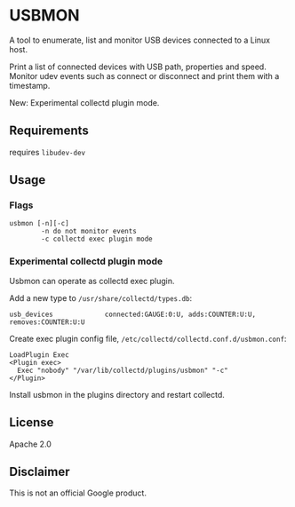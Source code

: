# USBMON
A tool to enumerate, list and monitor USB devices connected to a Linux host.

Print a list of connected devices with USB path, properties and speed. 
Monitor udev events such as connect or disconnect and print them with a timestamp. 

New: Experimental collectd plugin mode.

## Requirements
requires `libudev-dev`

## Usage

### Flags

```
usbmon [-n][-c]
        -n do not monitor events
        -c collectd exec plugin mode
```

### Experimental collectd plugin mode
Usbmon can operate as collectd exec plugin.

Add a new type to `/usr/share/collectd/types.db`:

```
usb_devices             connected:GAUGE:0:U, adds:COUNTER:U:U, removes:COUNTER:U:U
```

Create exec plugin config file, `/etc/collectd/collectd.conf.d/usbmon.conf`:

```
LoadPlugin Exec
<Plugin exec>
  Exec "nobody" "/var/lib/collectd/plugins/usbmon" "-c"
</Plugin>
```

Install usbmon in the plugins directory and restart collectd.


## License
Apache 2.0

## Disclaimer
This is not an official Google product.

